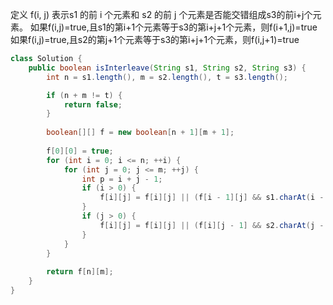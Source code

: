 定义 f(i, j) 表示s1 的前 i 个元素和 s2 的前 j 个元素是否能交错组成s3的前i+j个元素。
如果f(i,j)=true,且s1的第i+1个元素等于s3的第i+j+1个元素，则f(i+1,j)=true
如果f(i,j)=true,且s2的第j+1个元素等于s3的第i+j+1个元素，则f(i,j+1)=true
```java
class Solution {
    public boolean isInterleave(String s1, String s2, String s3) {
        int n = s1.length(), m = s2.length(), t = s3.length();

        if (n + m != t) {
            return false;
        }
    
        boolean[][] f = new boolean[n + 1][m + 1];
    
        f[0][0] = true;
        for (int i = 0; i <= n; ++i) {
            for (int j = 0; j <= m; ++j) {
                int p = i + j - 1;
                if (i > 0) {
                    f[i][j] = f[i][j] || (f[i - 1][j] && s1.charAt(i - 1) == s3.charAt(p));
                }
                if (j > 0) {
                    f[i][j] = f[i][j] || (f[i][j - 1] && s2.charAt(j - 1) == s3.charAt(p));
                }
            }
        }
    
        return f[n][m];
    }
}
```
